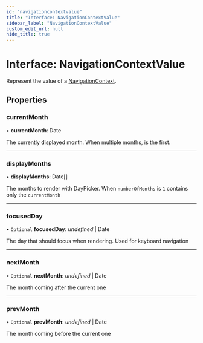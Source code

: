 ```yaml
---
id: "navigationcontextvalue"
title: "Interface: NavigationContextValue"
sidebar_label: "NavigationContextValue"
custom_edit_url: null
hide_title: true
---
```


# Interface: NavigationContextValue

Represent the value of a [NavigationContext](../variables/navigationcontext.md).

## Properties

### currentMonth

• **currentMonth**: Date

The currently displayed month. When multiple months, is the first.

___

### displayMonths

• **displayMonths**: Date[]

The months to render with DayPicker. When `numberOfMonths` is `1` contains only the `currentMonth`

___

### focusedDay

• `Optional` **focusedDay**: *undefined* \| Date

The day that should focus when rendering. Used for keyboard navigation

___

### nextMonth

• `Optional` **nextMonth**: *undefined* \| Date

The month coming after the current one

___

### prevMonth

• `Optional` **prevMonth**: *undefined* \| Date

The month coming before the current one
